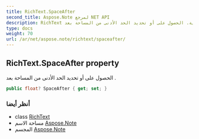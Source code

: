 ```yaml
---
title: RichText.SpaceAfter
second_title: Aspose.Note لمرجع NET API
description: RichText ملكية. الحصول على أو تحديد الحد الأدنى من المساحة بعد .
type: docs
weight: 70
url: /ar/net/aspose.note/richtext/spaceafter/
---
```

## RichText.SpaceAfter property

الحصول على أو تحديد الحد الأدنى من المساحة بعد .

```csharp
public float? SpaceAfter { get; set; }
```

### أنظر أيضا

* class [RichText](../)
* مساحة الاسم [Aspose.Note](../../richtext/)
* المجسم [Aspose.Note](../../../)


